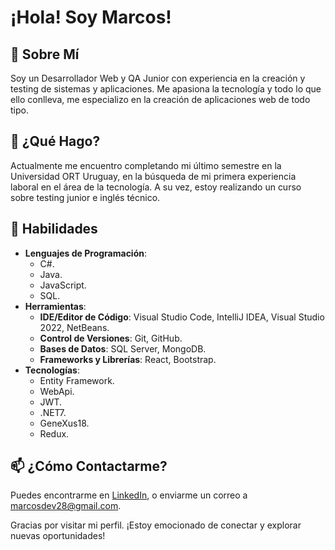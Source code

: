 # ¡Hola! Soy Marcos!

## 👋 Sobre Mí

Soy un Desarrollador Web y QA Junior con experiencia en la creación y testing de sistemas y aplicaciones. Me apasiona la tecnología y todo lo que ello conlleva, me especializo en la creación de aplicaciones web de todo tipo. 

## 🚀 ¿Qué Hago?

Actualmente me encuentro completando mi último semestre en la Universidad ORT Uruguay, en la búsqueda de mi primera experiencia laboral en el área de la tecnología. A su vez, estoy realizando un curso sobre testing junior e inglés técnico.

## 🔧 Habilidades

- **Lenguajes de Programación**:
  * C#.
  * Java.
  * JavaScript.
  * SQL.
- **Herramientas**:
  * **IDE/Editor de Código**: Visual Studio Code, IntelliJ IDEA, Visual Studio 2022, NetBeans.
  * **Control de Versiones**: Git, GitHub.
  * **Bases de Datos**: SQL Server, MongoDB.
  * **Frameworks y Librerías**: React, Bootstrap.
- **Tecnologías**:
  * Entity Framework.
  * WebApi.
  * JWT.
  * .NET7.
  * GeneXus18.
  * Redux.


## 📫 ¿Cómo Contactarme?

Puedes encontrarme en [LinkedIn](https://www.linkedin.com/in/marcos-sandes-ba0544144/), o enviarme un correo a [marcosdev28@gmail.com](mailto:marcosdev28@gmail.com).

Gracias por visitar mi perfil. ¡Estoy emocionado de conectar y explorar nuevas oportunidades!
